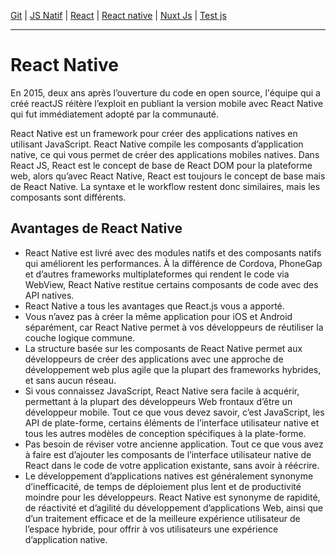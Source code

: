 [Git](https://github.com/d0ganoo/Docs/blob/master/git.md) | [JS Natif](https://github.com/d0ganoo/Docs/blob/master/JS_Natif.md)   | [React](https://github.com/d0ganoo/Docs/blob/master/react.md) | [React native](https://github.com/d0ganoo/Docs/blob/master/react_native.md) | [Nuxt Js](https://github.com/d0ganoo/Docs/blob/master/nuxt.md) | [Test js](https://github.com/d0ganoo/Docs/blob/master/testJS.md)
* * * 

# React Native

En 2015, deux ans après l’ouverture du code en open source, l'équipe qui a créé reactJS réitère l’exploit en publiant la version mobile avec React Native qui fut immédiatement adopté par la communauté.

React Native est un framework pour créer des applications natives en utilisant JavaScript. React Native compile les composants d’application native, ce qui vous permet de créer des applications mobiles natives. Dans React JS, React est le concept de base de React DOM pour la plateforme web, alors qu’avec React Native, React est toujours le concept de base mais de React Native. La syntaxe et le workflow restent donc similaires, mais les composants sont différents.
 
## Avantages de React Native

- React Native est livré avec des modules natifs et des composants natifs qui améliorent les performances. À la différence de Cordova, PhoneGap et d’autres frameworks multiplateformes qui rendent le code via WebView, React Native restitue certains composants de code avec des API natives.
- React Native a tous les avantages que React.js vous a apporté.
- Vous n’avez pas à créer la même application pour iOS et Android séparément, car React Native permet à vos développeurs de réutiliser la couche logique commune.
- La structure basée sur les composants de React Native permet aux développeurs de créer des applications avec une approche de développement web plus agile que la plupart des frameworks hybrides, et sans aucun réseau.
- Si vous connaissez JavaScript, React Native sera facile à acquérir, permettant à la plupart des développeurs Web frontaux d’être un développeur mobile. Tout ce que vous devez savoir, c’est JavaScript, les API de plate-forme, certains éléments de l’interface utilisateur native et tous les autres modèles de conception spécifiques à la plate-forme.
- Pas besoin de réviser votre ancienne application. Tout ce que vous avez à faire est d’ajouter les composants de l’interface utilisateur native de React dans le code de votre application existante, sans avoir à réécrire.
- Le développement d’applications natives est généralement synonyme d’inefficacité, de temps de déploiement plus lent et de productivité moindre pour les développeurs. React Native est synonyme de rapidité, de réactivité et d’agilité du développement d’applications Web, ainsi que d’un traitement efficace et de la meilleure expérience utilisateur de l’espace hybride, pour offrir à vos utilisateurs une expérience d’application native.

